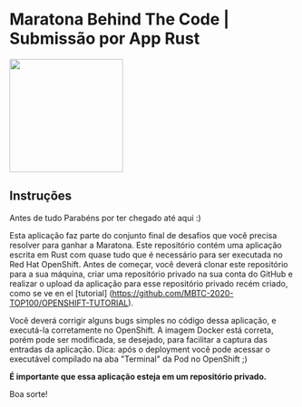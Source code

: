 # Maratona Behind The Code | Submissão por App Rust

<img src="https://upload.wikimedia.org/wikipedia/commons/thumb/d/d5/Rust_programming_language_black_logo.svg/768px-Rust_programming_language_black_logo.svg.png" width="200rem" />

## Instruções

Antes de tudo Parabéns por ter chegado até aqui :)

Esta aplicação faz parte do conjunto final de desafios que você precisa resolver para ganhar a Maratona. Este repositório contém uma aplicação escrita em Rust com quase tudo que é necessário para ser executada no Red Hat OpenShift. Antes de começar, você deverá clonar este repositório para a sua máquina, criar uma repositório privado na sua conta do GitHub e realizar o upload da aplicação para esse repositório privado recém criado, como se ve en el [tutorial] (https://github.com/MBTC-2020-TOP100/OPENSHIFT-TUTORIAL).

Você deverá corrigir alguns bugs simples no código dessa aplicação, e executá-la corretamente no OpenShift. A imagem Docker está correta, porém pode ser modificada, se desejado, para facilitar a captura das entradas da aplicação. Dica: após o deployment você pode acessar o executável compilado na aba "Terminal" da Pod no OpenShift ;)

**É importante que essa aplicação esteja em um repositório privado.**

Boa sorte!
